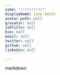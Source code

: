 ```yaml
---
name: '!!!!!!!!!!!'
displayName: Jane Smith
avatar_path: null
gravatar: null
jobTitle: null
bio: null
email: null
twitter: null
github: null
linkedin: null

---
```



markdown


